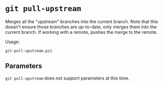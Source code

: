 # `git pull-upstream`

Merges all the "upstream" branches into the current branch. Note that this doesn't ensure those branches are up-to-date, only merges them into the current branch. If working with a remote, pushes the merge to the remote.

Usage:

    git-pull-upstream.ps1

## Parameters

`git pull-upstream` does not support parameters at this time.
